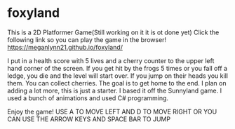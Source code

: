 # foxyland

This is a 2D Platformer Game(Still working on it it is ot done yet)
Click the following link so you can play the game in the browser!
https://meganlynn21.github.io/foxyland/

I put in a health score with 5 lives and a cherry counter to the upper left hand corner of the screen. If you get hit by the frogs 5 times or you fall off a ledge, you die and the level will start over. If you jump on their heads you kill them. You can collect cherries. The goal is to get home to the end. I plan on adding a lot more, this is just a starter. I based it off the Sunnyland game. I used a bunch of animations and used C# programming.

Enjoy the game! 
USE A TO MOVE LEFT AND D TO MOVE RIGHT OR YOU CAN USE THE ARROW KEYS AND SPACE BAR TO JUMP
